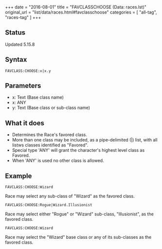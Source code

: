 +++
date = "2016-08-01"
title = "FAVCLASSCHOOSE (Data: races.lst)"
original_url = "list/data/races.html#favclasschoose"
categories = [ "all-tag", "races-tag" ]
+++

## Status

Updated 5.15.8

## Syntax

`FAVCLASS:CHOOSE:x|x.y`

## Parameters

-   x: Text (Base class name)
-   x: ANY
-   y: Text (Base class or sub-class name)



What it does
------------

-   Determines the Race's favored class.
-   More than one class may be included, as a pipe-delimited (|) list,
    with all listws classes identified as "Favored".
-   Special type 'ANY' will grant the character's highest level class
    as Favored.
-   When 'ANY' is used no other class is allowed.

Example
-------

`FAVCLASS:CHOOSE:Wizard`

Race may select any sub-class of "Wizard" as the favored class.

`FAVCLASS:CHOOSE:Rogue|Wizard.Illusionist`

Race may select either "Rogue" or "Wizard" sub-class, "Illusionist", as
the favored class.

`FAVCLASS:CHOOSE:Wizard`

Race may select the "Wizard" base class or any of its sub-classes as the
favored class.

